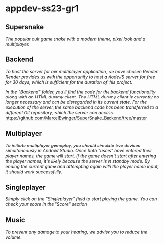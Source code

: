 # appdev-ss23-gr1
## Supersnake

*The popular cult game snake with a modern theme, pixel look and a multiplayer.*
## Backend
*To host the server for our multiplayer application, we have chosen Render. Render provides us with the opportunity to host a NodeJS server for free for 30 days, which is sufficient for the duration of this project.*

*In the "Backend" folder, you'll find the code for the backend functionality along with an HTML dummy client. The HTML dummy client is currently no longer necessary and can be disregarded in its current state. For the execution of the server, the same backend code has been transferred to a different Git repository, which the server can access.*
https://github.com/MarcelEwinger/SuperSnake_Backend/tree/master

## Multiplayer
*To initiate multiplayer gameplay, you should simulate two devices simultaneously in Android Studio. Once both "users" have entered their player names, the game will start. If the game doesn't start after entering the player names, it's likely because the server is in standby mode. By ending the current game and attempting again with the player name input, it should work successfully.*

## Singleplayer
*Simply click on the "Singleplayer" field to start playing the game. You can check your score in the "Score" section*

## Music
*To prevent any damage to your hearing, we advise you to reduce the volume.*







